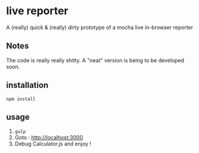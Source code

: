 # live reporter
A (really) quick & (really) dirty prototype of a mocha live in-browser reporter

## Notes
The code is really really shitty.
A "neat" version is being to be developed soon.

## installation

```npm install```

## usage

1. ```gulp```
2. Goto : [http://localhost:3000](http://localhost:3000)
3. Debug Calculator.js and enjoy !